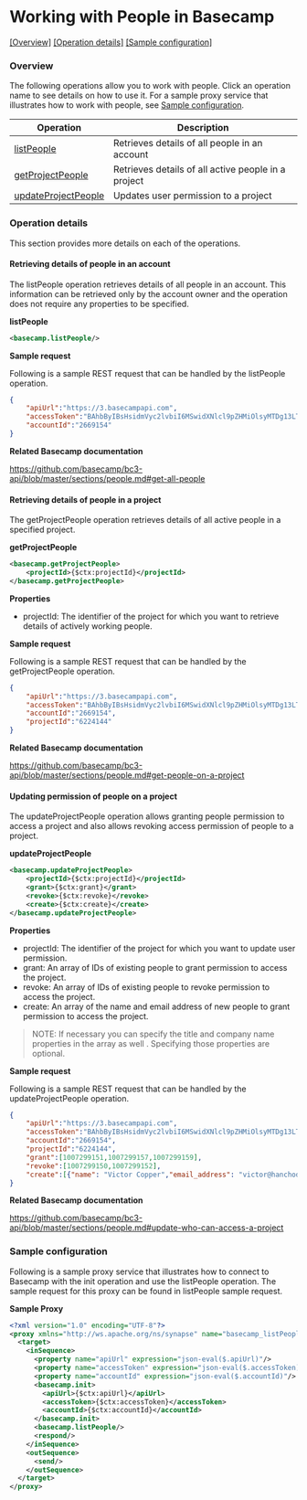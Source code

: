 # Working with People in Basecamp

[[Overview]](#overview)  [[Operation details]](#operation-details)  [[Sample configuration]](#sample-configuration)

### Overview 

The following operations allow you to work with people. Click an operation name to see details on how to use it.
For a sample proxy service that illustrates how to work with people, see [Sample configuration](#sample-configuration).

| Operation        | Description |
| ------------- |-------------|
| [listPeople](#retrieving-details-of-people-in-an-account)    | Retrieves details of all people in an account|
| [getProjectPeople](#retrieving-details-of-people-in-a-project)    | Retrieves details of all active people in a project|
| [updateProjectPeople](#updating-permission-of-people-on-a-project)    | Updates user permission to a project |

### Operation details

This section provides more details on each of the operations.

####  Retrieving details of people in an account
The listPeople operation retrieves details of all people in an account. This information can be retrieved only by the account owner and the operation does not require any properties to be specified.

**listPeople**
```xml
<basecamp.listPeople/> 
```

**Sample request**

Following is a sample REST request that can be handled by the listPeople operation.

```json
{
    "apiUrl":"https://3.basecampapi.com",
    "accessToken":"BAhbByIBsHsidmVyc2lvbiI6MSwidXNlcl9pZHMiOlsyMTDg13LTA0VDA3OjM2OjMxWiJ9dToJVGltZQ2HmBzAqS77kQ==--1fb2c32e4d904b7960b77d5e81db7c6666dee01c2",
    "accountId":"2669154"
}  
```

**Related Basecamp documentation**

https://github.com/basecamp/bc3-api/blob/master/sections/people.md#get-all-people

#### Retrieving details of people in a project
The getProjectPeople operation retrieves details of all active people in a specified project.

**getProjectPeople**

```xml
<basecamp.getProjectPeople>
    <projectId>{$ctx:projectId}</projectId>
</basecamp.getProjectPeople>  
```

**Properties**
* projectId: The identifier of the project for which you want to retrieve details of actively working people.


**Sample request**

Following is a sample REST request that can be handled by the getProjectPeople operation.

```json
{
    "apiUrl":"https://3.basecampapi.com",
    "accessToken":"BAhbByIBsHsidmVyc2lvbiI6MSwidXNlcl9pZHMiOlsyMTDg13LTA0VDA3OjM2OjMxWiJ9dToJVGltZQ2HmBzAqS77kQ==--1fb2c32e4d904b7960b77d5e81db7c6666dee01c2",
    "accountId":"2669154",
    "projectId":"6224144"
}
```

**Related Basecamp documentation**

https://github.com/basecamp/bc3-api/blob/master/sections/people.md#get-people-on-a-project

#### Updating permission of people on a project
The updateProjectPeople operation allows granting people permission to access a project and also allows revoking access permission of people to a project.

**updateProjectPeople**
```xml
<basecamp.updateProjectPeople>
    <projectId>{$ctx:projectId}</projectId>
    <grant>{$ctx:grant}</grant>
    <revoke>{$ctx:revoke}</revoke>
    <create>{$ctx:create}</create>
</basecamp.updateProjectPeople>   
```

**Properties**
* projectId: The identifier of the project for which you want to update user permission.
* grant: An array of IDs of existing people to grant permission to access the project.
* revoke: An array of IDs of existing people to revoke permission to access the project.
* create: An array of the name and email address of new people to grant permission to access the project. 
> NOTE: If necessary you can specify the title and company name properties in the array as well . Specifying those properties are optional.

**Sample request**

Following is a sample REST request that can be handled by the updateProjectPeople operation.
```json
{
    "apiUrl":"https://3.basecampapi.com",
    "accessToken":"BAhbByIBsHsidmVyc2lvbiI6MSwidXNlcl9pZHMiOlsyMTDg13LTA0VDA3OjM2OjMxWiJ9dToJVGltZQ2HmBzAqS77kQ==--1fb2c32e4d904b7960b77d5e81db7c6666dee01c2",
    "accountId":"2669154",
    "projectId":"6224144",
    "grant":[1007299151,1007299157,1007299159],
    "revoke":[1007299150,1007299152],
    "create":[{"name": "Victor Copper","email_address": "victor@hanchodesign.com"}]
}
```

**Related Basecamp documentation**

https://github.com/basecamp/bc3-api/blob/master/sections/people.md#update-who-can-access-a-project

### Sample configuration

Following is a sample proxy service that illustrates how to connect to Basecamp with the init operation and use the listPeople operation. The sample request for this proxy can be found in listPeople sample request.

**Sample Proxy**
```xml
<?xml version="1.0" encoding="UTF-8"?>
<proxy xmlns="http://ws.apache.org/ns/synapse" name="basecamp_listPeople" transports="https,http" statistics="disable" trace="disable" startOnLoad="true">
  <target>
    <inSequence>
      <property name="apiUrl" expression="json-eval($.apiUrl)"/>
      <property name="accessToken" expression="json-eval($.accessToken)"/>
      <property name="accountId" expression="json-eval($.accountId)"/>         
      <basecamp.init>
        <apiUrl>{$ctx:apiUrl}</apiUrl>
        <accessToken>{$ctx:accessToken}</accessToken>
        <accountId>{$ctx:accountId}</accountId>    
      </basecamp.init> 
      <basecamp.listPeople/>   
      <respond/>
    </inSequence>
    <outSequence>
      <send/>
    </outSequence>
  </target>
</proxy> 
```
